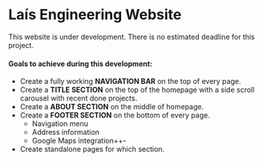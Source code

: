 # Laís Engineering Website
This website is under development. There is no estimated deadline for this project.

#### Goals to achieve during this development: 
   + Create a fully working **NAVIGATION BAR** on the top of every page.
   + Create a **TITLE SECTION** on the top of the homepage with a side scroll carousel with recent done projects.
   + Create a **ABOUT SECTION** on the middle of homepage.
   + Create a **FOOTER SECTION** on the bottom of every page.
        + Navigation menu
        + Address information
        + Google Maps integration++-
   + Create standalone pages for which section.